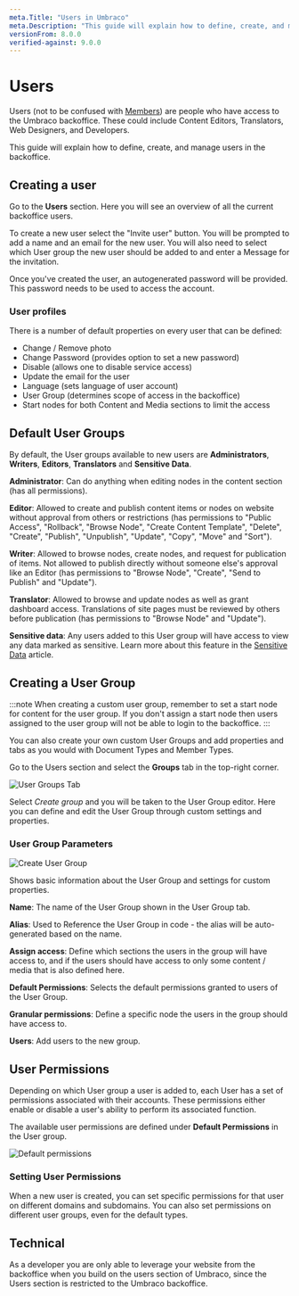 ```yaml
---
meta.Title: "Users in Umbraco"
meta.Description: "This guide will explain how to define, create, and manage users in the backoffice"
versionFrom: 8.0.0
verified-against: 9.0.0
---
```


# Users

Users (not to be confused with [Members](../Members)) are people who have access to the Umbraco backoffice. These could include Content Editors, Translators, Web Designers, and Developers.

This guide will explain how to define, create, and manage users in the backoffice.

## Creating a user

Go to the **Users** section. Here you will see an overview of all the current backoffice users.

To create a new user select the "Invite user" button. You will be prompted to add a name and an email for the new user. You will also need to select which User group the new user should be added to and enter a Message for the invitation.

Once you've created the user, an autogenerated password will be provided. This password needs to be used to access the account.

### User profiles

There is a number of default properties on every user that can be defined:

- Change / Remove photo
- Change Password (provides option to set a new password)
- Disable (allows one to disable service access)
- Update the email for the user
- Language (sets language of user account)
- User Group (determines scope of access in the backoffice)
- Start nodes for both Content and Media sections to limit the access

## Default User Groups

By default, the User groups available to new users are **Administrators**, **Writers**, **Editors**, **Translators** and **Sensitive Data**.

**Administrator**: Can do anything when editing nodes in the content section (has all permissions).

**Editor**: Allowed to create and publish content items or nodes on website without approval from others or restrictions (has permissions to "Public Access", "Rollback", "Browse Node", "Create Content Template", "Delete", "Create", "Publish", "Unpublish", "Update", "Copy", "Move" and "Sort").

**Writer**: Allowed to browse nodes, create nodes, and request for publication of items. Not allowed to publish directly without someone else's approval like an Editor (has permissions to "Browse Node", "Create", "Send to Publish" and "Update").

**Translator**: Allowed to browse and update nodes as well as grant dashboard access. Translations of site pages must be reviewed by others before publication (has permissions to "Browse Node" and "Update").

**Sensitive data**: Any users added to this User group will have access to view any data marked as sensitive. Learn more about this feature in the [Sensitive Data](../../../Reference/Security/Sensitive-data/) article.

## Creating a User Group

:::note
When creating a custom user group, remember to set a start node for content for the user group. If you don't assign a start node then users assigned to the user group will not be able to login to the backoffice.
:::

You can also create your own custom User Groups and add properties and tabs as you would with Document Types and Member Types.

Go to the Users section and select the **Groups** tab in the top-right corner.

![User Groups Tab](images/user-groups.png)

Select *Create group* and you will be taken to the User Group editor. Here you can define and edit the User Group through custom settings and properties.

### User Group Parameters

![Create User Group](images/create-user-group.png)

Shows basic information about the User Group and settings for custom properties.

**Name**: The name of the User Group shown in the User Group tab.

**Alias**: Used to Reference the User Group in code - the alias will be auto-generated based on the name.

**Assign access**: Define which sections the users in the group will have access to, and if the users should have access to only some content / media that is also defined here.

**Default Permissions**: Selects the default permissions granted to users of the User Group.

**Granular permissions**: Define a specific node the users in the group should have access to.

**Users**: Add users to the new group.

## User Permissions

Depending on which User group a user is added to, each User has a set of permissions associated with their accounts. These permissions either enable or disable a user's ability to perform its associated function.

The available user permissions are defined under **Default Permissions** in the User group.

![Default permissions](images/default-permissions.png)

### Setting User Permissions

When a new user is created, you can set specific permissions for that user on different domains and subdomains. You can also set permissions on different user groups, even for the default types.

## Technical

As a developer you are only able to leverage your website from the backoffice when you build on the users section of Umbraco, since the Users section is restricted to the Umbraco backoffice.
